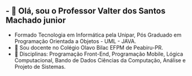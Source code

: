 ## - 👋 Olá, sou o Professor Valter dos Santos Machado junior
- Formado Tecnologia em Informática pela Unipar, Pós Graduado em Programação Orientada a Objetos - UML - JAVA. 
- 👀 Sou docente no Colégio Olavo Bilac EFPM de Peabiru-PR. 
- 🌱 Disciplinas: Programação Front-End, Programação Mobile, Lógica Computacional, Bando de Dados
Ciências da Computação, Análise e Projeto de Sistemas. 

<!---
ProfessorValterJr/ProfessorValterJr is a ✨ special ✨ repository because its `README.md` (this file) appears on your GitHub profile.
You can click the Preview link to take a look at your changes.
--->
